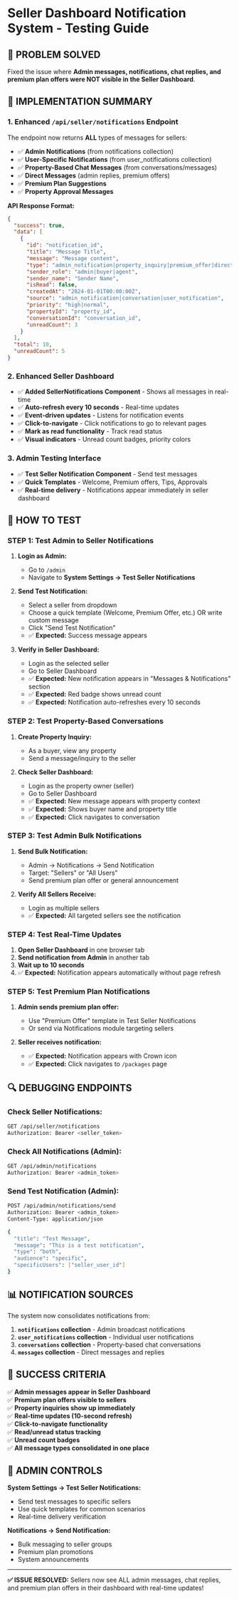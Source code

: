 # Seller Dashboard Notification System - Testing Guide

## 🎯 **PROBLEM SOLVED**

Fixed the issue where **Admin messages, notifications, chat replies, and premium plan offers were NOT visible in the Seller Dashboard**.

## 🔧 **IMPLEMENTATION SUMMARY**

### **1. Enhanced `/api/seller/notifications` Endpoint**

The endpoint now returns **ALL** types of messages for sellers:

- ✅ **Admin Notifications** (from notifications collection)
- ✅ **User-Specific Notifications** (from user_notifications collection)  
- ✅ **Property-Based Chat Messages** (from conversations/messages)
- ✅ **Direct Messages** (admin replies, premium offers)
- ✅ **Premium Plan Suggestions**
- ✅ **Property Approval Messages**

**API Response Format:**
```json
{
  "success": true,
  "data": [
    {
      "id": "notification_id",
      "title": "Message Title",
      "message": "Message content",
      "type": "admin_notification|property_inquiry|premium_offer|direct_message",
      "sender_role": "admin|buyer|agent",
      "sender_name": "Sender Name",
      "isRead": false,
      "createdAt": "2024-01-01T00:00:00Z",
      "source": "admin_notification|conversation|user_notification",
      "priority": "high|normal",
      "propertyId": "property_id",
      "conversationId": "conversation_id",
      "unreadCount": 3
    }
  ],
  "total": 10,
  "unreadCount": 5
}
```

### **2. Enhanced Seller Dashboard**

- ✅ **Added SellerNotifications Component** - Shows all messages in real-time
- ✅ **Auto-refresh every 10 seconds** - Real-time updates
- ✅ **Event-driven updates** - Listens for notification events
- ✅ **Click-to-navigate** - Click notifications to go to relevant pages
- ✅ **Mark as read functionality** - Track read status
- ✅ **Visual indicators** - Unread count badges, priority colors

### **3. Admin Testing Interface**

- ✅ **Test Seller Notification Component** - Send test messages
- ✅ **Quick Templates** - Welcome, Premium offers, Tips, Approvals
- ✅ **Real-time delivery** - Notifications appear immediately in seller dashboard

## 🧪 **HOW TO TEST**

### **STEP 1: Test Admin to Seller Notifications**

1. **Login as Admin:**
   - Go to `/admin`
   - Navigate to **System Settings → Test Seller Notifications**

2. **Send Test Notification:**
   - Select a seller from dropdown
   - Choose a quick template (Welcome, Premium Offer, etc.) OR write custom message
   - Click "Send Test Notification"
   - ✅ **Expected:** Success message appears

3. **Verify in Seller Dashboard:**
   - Login as the selected seller
   - Go to Seller Dashboard
   - ✅ **Expected:** New notification appears in "Messages & Notifications" section
   - ✅ **Expected:** Red badge shows unread count
   - ✅ **Expected:** Notification auto-refreshes every 10 seconds

### **STEP 2: Test Property-Based Conversations**

1. **Create Property Inquiry:**
   - As a buyer, view any property
   - Send a message/inquiry to the seller

2. **Check Seller Dashboard:**
   - Login as the property owner (seller)
   - Go to Seller Dashboard
   - ✅ **Expected:** New message appears with property context
   - ✅ **Expected:** Shows buyer name and property title
   - ✅ **Expected:** Click navigates to conversation

### **STEP 3: Test Admin Bulk Notifications**

1. **Send Bulk Notification:**
   - Admin → Notifications → Send Notification
   - Target: "Sellers" or "All Users"
   - Send premium plan offer or general announcement

2. **Verify All Sellers Receive:**
   - Login as multiple sellers
   - ✅ **Expected:** All targeted sellers see the notification

### **STEP 4: Test Real-Time Updates**

1. **Open Seller Dashboard** in one browser tab
2. **Send notification from Admin** in another tab  
3. **Wait up to 10 seconds**
4. ✅ **Expected:** Notification appears automatically without page refresh

### **STEP 5: Test Premium Plan Notifications**

1. **Admin sends premium plan offer:**
   - Use "Premium Offer" template in Test Seller Notifications
   - Or send via Notifications module targeting sellers

2. **Seller receives notification:**
   - ✅ **Expected:** Notification appears with Crown icon
   - ✅ **Expected:** Click navigates to `/packages` page

## 🔍 **DEBUGGING ENDPOINTS**

### **Check Seller Notifications:**
```bash
GET /api/seller/notifications
Authorization: Bearer <seller_token>
```

### **Check All Notifications (Admin):**
```bash  
GET /api/admin/notifications
Authorization: Bearer <admin_token>
```

### **Send Test Notification (Admin):**
```bash
POST /api/admin/notifications/send
Authorization: Bearer <admin_token>
Content-Type: application/json

{
  "title": "Test Message",
  "message": "This is a test notification",
  "type": "both",
  "audience": "specific", 
  "specificUsers": ["seller_user_id"]
}
```

## 📊 **NOTIFICATION SOURCES**

The system now consolidates notifications from:

1. **`notifications` collection** - Admin broadcast notifications
2. **`user_notifications` collection** - Individual user notifications  
3. **`conversations` collection** - Property-based chat conversations
4. **`messages` collection** - Direct messages and replies

## 🎯 **SUCCESS CRITERIA**

✅ **Admin messages appear in Seller Dashboard**  
✅ **Premium plan offers visible to sellers**  
✅ **Property inquiries show up immediately**  
✅ **Real-time updates (10-second refresh)**  
✅ **Click-to-navigate functionality**  
✅ **Read/unread status tracking**  
✅ **Unread count badges**  
✅ **All message types consolidated in one place**

## 🔧 **ADMIN CONTROLS**

**System Settings → Test Seller Notifications:**
- Send test messages to specific sellers
- Use quick templates for common scenarios
- Real-time delivery verification

**Notifications → Send Notification:**
- Bulk messaging to seller groups
- Premium plan promotions
- System announcements

---

**✅ ISSUE RESOLVED:** Sellers now see ALL admin messages, chat replies, and premium plan offers in their dashboard with real-time updates!
